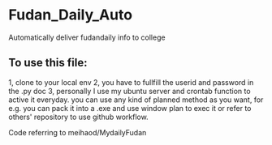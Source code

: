# Fudan_Daily_Auto
Automatically deliver fudandaily info to college

## To use this file:
1, clone to your local env
2, you have to fullfill the userid and password in the .py doc
3, personally I use my ubuntu server and crontab function to active it everyday. you can use any kind of planned method as you want, for e.g. you can pack it into a .exe and use window plan to exec it or refer to others' repository to use github workflow. 

Code referring to meihaod/MydailyFudan

